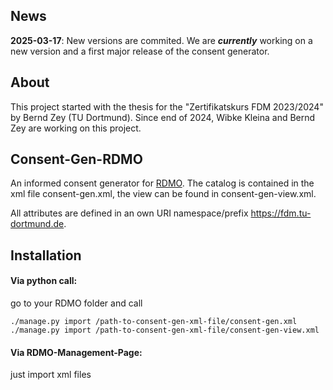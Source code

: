 ## News 
**2025-03-17**: New versions are commited. We are ***currently*** working on a new version and a first major release of the consent generator. 

## About
This project started with the thesis for the "Zertifikatskurs FDM 2023/2024" by Bernd Zey (TU Dortmund). 
Since end of 2024, Wibke Kleina and Bernd Zey are working on this project. 

## Consent-Gen-RDMO
An informed consent generator for [RDMO](https://github.com/rdmorganiser/rdmo). 
The catalog is contained in the xml file consent-gen.xml, the view can be found in consent-gen-view.xml.

All attributes are defined in an own URI namespace/prefix https://fdm.tu-dortmund.de.  

## Installation
#### Via python call: 
go to your RDMO folder and call
```
./manage.py import /path-to-consent-gen-xml-file/consent-gen.xml
./manage.py import /path-to-consent-gen-xml-file/consent-gen-view.xml
```

#### Via RDMO-Management-Page: 
just import xml files

